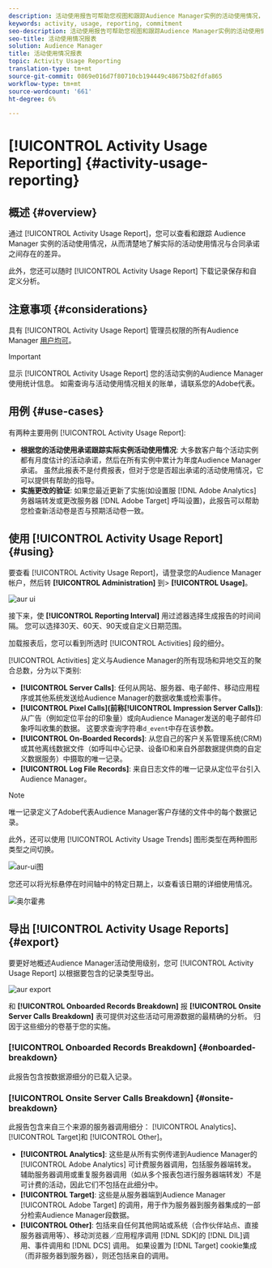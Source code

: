 ```yaml
---
description: 活动使用报告可帮助您视图和跟踪Audience Manager实例的活动使用情况，以便将实际使用情况与合同约定进行比较。
keywords: activity, usage, reporting, commitment
seo-description: 活动使用报告可帮助您视图和跟踪Audience Manager实例的活动使用情况，以便将实际使用情况与合同约定进行比较。
seo-title: 活动使用情况报表
solution: Audience Manager
title: 活动使用情况报表
topic: Activity Usage Reporting
translation-type: tm+mt
source-git-commit: 0869e016d7f80710cb194449c48675b82fdfa865
workflow-type: tm+mt
source-wordcount: '661'
ht-degree: 6%

---
```



# [!UICONTROL Activity Usage Reporting] {#activity-usage-reporting}

## 概述 {#overview}

通过 [!UICONTROL Activity Usage Report]，您可以查看和跟踪 Audience Manager 实例的活动使用情况，从而清楚地了解实际的活动使用情况与合同承诺之间存在的差异。

此外，您还可以随时 [!UICONTROL Activity Usage Report] 下载记录保存和自定义分析。

## 注意事项 {#considerations}

具有 [!UICONTROL Activity Usage Report] 管理员权限的所有Audience Manager [用户均可](edit-account-settings.md)。

>[!IMPORTANT]
>
>显示 [!UICONTROL Activity Usage Report] 您的活动实例的Audience Manager使用统计信息。 如需查询与活动使用情况相关的账单，请联系您的Adobe代表。

## 用例 {#use-cases}

有两种主要用例 [!UICONTROL Activity Usage Report]:

* **根据您的活动使用承诺跟踪实际实例活动使用情况**: 大多数客户每个活动实例都有月度估计的活动承诺，然后在所有实例中累计为年度Audience Manager承诺。 虽然此报表不是付费报表，但对于您是否超出承诺的活动使用情况，它可以提供有帮助的指导。
* **实施更改的验证**: 如果您最近更新了实施(如设置服 [!DNL Adobe Analytics] 务器端转发或更改服务器 [!DNL Adobe Target] 呼叫设置)，此报告可以帮助您检查新活动卷是否与预期活动卷一致。

## 使用 [!UICONTROL Activity Usage Report] {#using}

要查看 [!UICONTROL Activity Usage Report]，请登录您的Audience Manager帐户，然后转 **[!UICONTROL Administration]** 到> **[!UICONTROL Usage]**。

![aur ui](assets/aur-ui.png)

接下来，使 **[!UICONTROL Reporting Interval]** 用过滤器选择生成报告的时间间隔。 您可以选择30天、60天、90天或自定义日期范围。

加载报表后，您可以看到所选时 [!UICONTROL Activities] 段的细分。

[!UICONTROL Activities] 定义与Audience Manager的所有现场和异地交互的聚合总数，分为以下类别:

* **[!UICONTROL Server Calls]**: 任何从网站、服务器、电子邮件、移动应用程序或其他系统发送给Audience Manager的数据收集或检索事件。
* **[!UICONTROL Pixel Calls](前称[!UICONTROL Impression Server Calls])**: 从广告（例如定位平台的印象量）或向Audience Manager发送的电子邮件印象呼叫收集的数据。 这要求查询字符串`d_event`中存在该参数。
* **[!UICONTROL On-Boarded Records]**: 从您自己的客户关系管理系统(CRM)或其他离线数据文件（如呼叫中心记录、设备ID和来自外部数据提供商的自定义数据服务）中摄取的唯一记录。
* **[!UICONTROL Log File Records]**: 来自日志文件的唯一记录从定位平台引入Audience Manager。

>[!NOTE]
>
>唯一记录定义了Adobe代表Audience Manager客户存储的文件中的每个数据记录。

此外，还可以使用 [!UICONTROL Activity Usage Trends] 图形类型在两种图形类型之间切换。

![aur-ui图](assets/aur-ui-graphs.png)

您还可以将光标悬停在时间轴中的特定日期上，以查看该日期的详细使用情况。

![奥尔霍弗](assets/aur-hover.png)

## 导出 [!UICONTROL Activity Usage Reports] {#export}

要更好地概述Audience Manager活动使用级别，您可 [!UICONTROL Activity Usage Report] 以根据要包含的记录类型导出。

![aur export](assets/aur-export.png)

和 **[!UICONTROL Onboarded Records Breakdown]** 报 **[!UICONTROL Onsite Server Calls Breakdown]** 表可提供对这些活动可用源数据的最精确的分析。 归因于这些细分的卷基于您的实施。

### [!UICONTROL Onboarded Records Breakdown] {#onboarded-breakdown}

此报告包含按数据源细分的已载入记录。

### [!UICONTROL Onsite Server Calls Breakdown] {#onsite-breakdown}

此报告包含来自三个来源的服务器调用细分： [!UICONTROL Analytics]、 [!UICONTROL Target]和 [!UICONTROL Other]。

* **[!UICONTROL Analytics]**: 这些是从所有实例传递到Audience Manager的 [!UICONTROL Adobe Analytics] 可计费服务器调用，包括服务器端转发。 辅助服务器调用或重复服务器调用（如从多个报表包进行服务器端转发）不是可计费的活动，因此它们不包括在此细分中。
* **[!UICONTROL Target]**: 这些是从服务器端到Audience Manager [!UICONTROL Adobe Target] 的调用，用于作为服务器到服务器集成的一部分检索Audience Manager段数据。
* **[!UICONTROL Other]**: 包括来自任何其他网站或系统（合作伙伴站点、直接服务器调用等）、移动浏览器／应用程序调用 [!DNL SDK]的 [!DNL DIL]调用、事件调用和 [!DNL DCS] 调用。 如果设置为 [!DNL Target] cookie集成（而非服务器到服务器），则还包括来自的调用。
